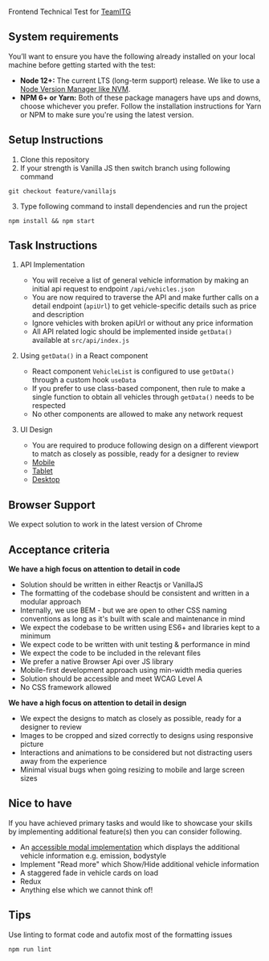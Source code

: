 Frontend Technical Test for [TeamITG](https://teamitg.com/)

## System requirements
You’ll want to ensure you have the following already installed on your local machine before getting started with the test:
* **Node 12+:** The current LTS (long-term support) release. We like to use a [Node Version Manager like NVM](https://github.com/nvm-sh/nvm).
* **NPM 6+ or Yarn:** Both of these package managers have ups and downs, choose whichever you prefer. Follow the installation instructions for Yarn or NPM to make sure you're using the latest version.

## Setup Instructions
1. Clone this repository
2. If your strength is Vanilla JS then switch branch using following command
```
git checkout feature/vanillajs
```
3. Type following command to install dependencies and run the project
````
npm install && npm start
````

## Task Instructions
1. API Implementation
    * You will receive a list of general vehicle information by making an initial api request to endpoint `/api/vehicles.json`
    * You are now required to traverse the API and make further calls on a detail endpoint (`apiUrl`) to get vehicle-specific details such as price and description
    * Ignore vehicles with broken apiUrl or without any price information
    * All API related logic should be implemented inside `getData()` available at `src/api/index.js`

2. Using `getData()` in a React component
    * React component `VehicleList` is configured to use `getData()` through a custom hook `useData`
    * If you prefer to use class-based component, then rule to make a single function to obtain all vehicles through `getData()` needs to be respected
    * No other components are allowed to make any network request

3. UI Design
    * You are required to produce following design on a different viewport to match as closely as possible, ready for a designer to review
    * [Mobile](https://raw.githubusercontent.com/connect-group/frontend-technical-test/master/designs/mobile.png)
    * [Tablet](https://raw.githubusercontent.com/connect-group/frontend-technical-test/master/designs/tablet.png)
    * [Desktop](https://raw.githubusercontent.com/connect-group/frontend-technical-test/master/designs/desktop.png)

## Browser Support
We expect solution to work in the latest version of Chrome

## Acceptance criteria

**We have a high focus on attention to detail in code**
* Solution should be written in either Reactjs or VanillaJS
* The formatting of the codebase should be consistent and written in a modular approach
* Internally, we use BEM - but we are open to other CSS naming conventions as long as it's built with scale and maintenance in mind
* We expect the codebase to be written using ES6+ and libraries kept to a minimum
* We expect code to be written with unit testing & performance in mind
* We expect the code to be included in the relevant files
* We prefer a native Browser Api over JS library
* Mobile-first development approach using min-width media queries
* Solution should be accessible and meet WCAG Level A
* No CSS framework allowed

**We have a high focus on attention to detail in design**
* We expect the designs to match as closely as possible, ready for a designer to review
* Images to be cropped and sized correctly to designs using responsive picture
* Interactions and animations to be considered but not distracting users away from the experience
* Minimal visual bugs when going resizing to mobile and large screen sizes

## Nice to have
If you have achieved primary tasks and would like to showcase your skills by implementing additional feature(s) then you can consider following.
- An [accessible modal implementation](https://www.w3.org/TR/wai-aria-practices-1.1/#dialog_modal) which displays the additional vehicle information e.g. emission, bodystyle
- Implement "Read more" which Show/Hide additional vehicle information
- A staggered fade in vehicle cards on load
- Redux
- Anything else which we cannot think of!

## Tips
Use linting to format code and autofix most of the formatting issues
```shell script
npm run lint
```
